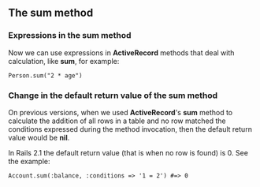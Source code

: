 ## The **sum** method

### Expressions in the **sum** method
            
Now we can use expressions in **ActiveRecord** methods that deal with calculation, like **sum**, for example:

	Person.sum("2 * age")

### Change in the default return value of the sum method

On previous versions, when we used **ActiveRecord**'s **sum** method to calculate the addition of all rows in a table and no row matched the conditions expressed during the method invocation, then the default return value would be **nil**.

In Rails 2.1 the default return value (that is when no row is found) is 0. See the example:

	Account.sum(:balance, :conditions => '1 = 2') #=> 0
